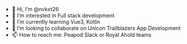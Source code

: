- 👋 Hi, I’m @nvkxt26
- 👀 I’m interested in Full stack development
- 🌱 I’m currently learning Vue3, Kotlin
- 💞️ I’m looking to collaborate on Unicon Trailblazers App Development
- 📫 How to reach me: Peapod Slack or Royal Ahold teams

<!---
nvkxt26/nvkxt26 is a ✨ special ✨ repository because its `README.md` (this file) appears on your GitHub profile.
You can click the Preview link to take a look at your changes.
--->
